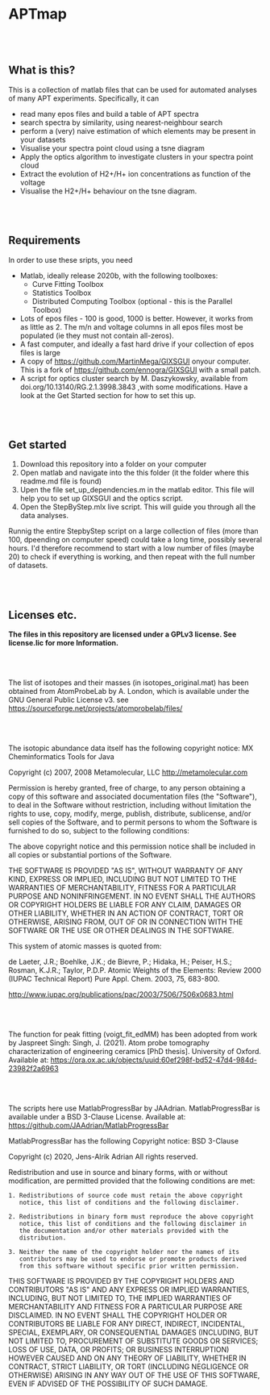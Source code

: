 # APTmap

<br/><br/>
## What is this?

This is a collection of matlab files that can be used for automated analyses of many APT experiments. Specifically, it can
 - read many epos files and build a table of APT spectra
 - search spectra by similarity, using nearest-neighbour search
 - perform a (very) naive estimation of which elements may be present in your datasets
 - Visualise your spectra point cloud using a tsne diagram
 - Apply the optics algorithm to investigate clusters in your spectra point cloud
 - Extract the evolution of H2+/H+ ion concentrations as function of the voltage
 - Visualise the H2+/H+ behaviour on the tsne diagram. 

<br/><br/>

## Requirements

In order to use these sripts, you need

 - Matlab,  ideally release 2020b, with the following toolboxes:
   - Curve Fitting Toolbox
   - Statistics Toolbox
   - Distributed Computing Toolbox (optional - this is the Parallel Toolbox)
 - Lots of epos files - 100 is good, 1000 is better. However,  it works from as little as 2. The m/n and voltage columns in all epos files most be populated (ie they must not contain all-zeros).
 - A fast computer, and ideally a fast hard drive if your collection of epos files is large
 - A copy of https://github.com/MartinMega/GIXSGUI onyour computer. This is a fork of https://github.com/ennogra/GIXSGUI with a small patch.
 - A script for optics cluster search by M. Daszykowsky, available from doi.org/10.13140/RG.2.1.3998.3843 ,with some modifications. Have a look at the Get Started section for how to set this up. 

<br/><br/>

## Get started

1. Download this repository into a folder on your computer
2. Open matlab and navigate into the this folder (it the folder where this readme.md file is found)
3. Upen the file set_up_dependencies.m in the matlab editor. This file will help you to set up GIXSGUI and the optics script.
3. Open the StepByStep.mlx live script. This will guide you through all the data analyses.  

Runnig the entire StepbyStep script on a large collection of files (more than 100, dpeending on computer speed) could take a long time, possibly several hours. I'd therefore recommend to start with a low number of files (maybe 20) to check if everything is working, and then repeat with the full number of datasets.

<br/><br/>


## Licenses etc.

<b> The files in this repository are licensed under a GPLv3 license. See license.lic for more Information. </b>

<br/><br/>

The list of isotopes and their masses (in isotopes_original.mat) has been obtained from AtomProbeLab by A. London,  which is available under the GNU General Public License v3.
see https://sourceforge.net/projects/atomprobelab/files/ 

<br/><br/>

The isotopic abundance data itself has the following copyright notice:
MX Cheminformatics Tools for Java

Copyright (c) 2007, 2008 Metamolecular, LLC
http://metamolecular.com

Permission is hereby granted, free of charge, to any person obtaining a copy
of this software and associated documentation files (the "Software"), to deal
in the Software without restriction, including without limitation the rights
to use, copy, modify, merge, publish, distribute, sublicense, and/or sell
copies of the Software, and to permit persons to whom the Software is
furnished to do so, subject to the following conditions:

The above copyright notice and this permission notice shall be included in
all copies or substantial portions of the Software.

THE SOFTWARE IS PROVIDED "AS IS", WITHOUT WARRANTY OF ANY KIND, EXPRESS OR
IMPLIED, INCLUDING BUT NOT LIMITED TO THE WARRANTIES OF MERCHANTABILITY,
FITNESS FOR A PARTICULAR PURPOSE AND NONINFRINGEMENT. IN NO EVENT SHALL THE
AUTHORS OR COPYRIGHT HOLDERS BE LIABLE FOR ANY CLAIM, DAMAGES OR OTHER
LIABILITY, WHETHER IN AN ACTION OF CONTRACT, TORT OR OTHERWISE, ARISING FROM,
OUT OF OR IN CONNECTION WITH THE SOFTWARE OR THE USE OR OTHER DEALINGS IN
THE SOFTWARE.

This system of atomic masses is quoted from:

de Laeter, J.R.; Boehlke, J.K.; de Bievre, P.; Hidaka, H.; Peiser, H.S.; Rosman, K.J.R.;
Taylor, P.D.P. Atomic Weights of the Elements: Review 2000 (IUPAC Technical Report)
Pure Appl. Chem. 2003, 75, 683-800.

http://www.iupac.org/publications/pac/2003/7506/7506x0683.html

<br/><br/>

The function for peak fitting (voigt_fit_edMM) has been adopted from work by Jaspreet Singh:
Singh, J. (2021). Atom probe tomography characterization of engineering ceramics [PhD thesis]. University of Oxford. Available at: https://ora.ox.ac.uk/objects/uuid:60ef298f-bd52-47d4-984d-23982f2a6963

<br/><br/>

The scripts here use MatlabProgressBar by JAAdrian. MatlabProgressBar is available under a BSD 3-Clause License.
Available at: https://github.com/JAAdrian/MatlabProgressBar

MatlabProgressBar has the following Copyright notice:
BSD 3-Clause

Copyright (c) 2020, Jens-Alrik Adrian
All rights reserved.

Redistribution and use in source and binary forms, with or without
modification, are permitted provided that the following conditions are
met:

    1. Redistributions of source code must retain the above copyright
       notice, this list of conditions and the following disclaimer.

    2. Redistributions in binary form must reproduce the above copyright
       notice, this list of conditions and the following disclaimer in
       the documentation and/or other materials provided with the
       distribution.

    3. Neither the name of the copyright holder nor the names of its
       contributors may be used to endorse or promote products derived
       from this software without specific prior written permission.

THIS SOFTWARE IS PROVIDED BY THE COPYRIGHT HOLDERS AND CONTRIBUTORS "AS
IS" AND ANY EXPRESS OR IMPLIED WARRANTIES, INCLUDING, BUT NOT LIMITED
TO, THE IMPLIED WARRANTIES OF MERCHANTABILITY AND FITNESS FOR A
PARTICULAR PURPOSE ARE DISCLAIMED. IN NO EVENT SHALL THE COPYRIGHT
HOLDER OR CONTRIBUTORS BE LIABLE FOR ANY DIRECT, INDIRECT, INCIDENTAL,
SPECIAL, EXEMPLARY, OR CONSEQUENTIAL DAMAGES (INCLUDING, BUT NOT LIMITED
TO, PROCUREMENT OF SUBSTITUTE GOODS OR SERVICES; LOSS OF USE, DATA, OR
PROFITS; OR BUSINESS INTERRUPTION) HOWEVER CAUSED AND ON ANY THEORY OF
LIABILITY, WHETHER IN CONTRACT, STRICT LIABILITY, OR TORT (INCLUDING
NEGLIGENCE OR OTHERWISE) ARISING IN ANY WAY OUT OF THE USE OF THIS
SOFTWARE, EVEN IF ADVISED OF THE POSSIBILITY OF SUCH DAMAGE.


